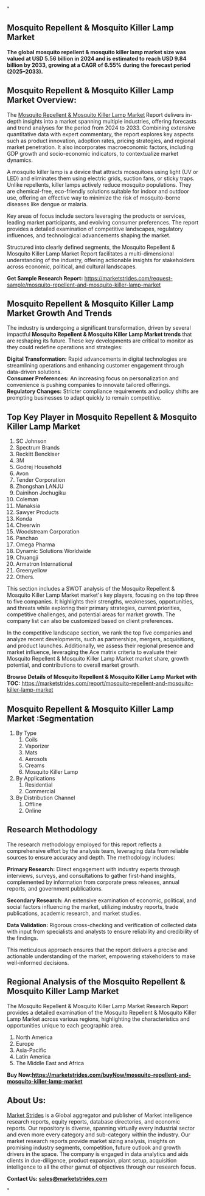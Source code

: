 "<h2>Mosquito Repellent & Mosquito Killer Lamp Market</h2>
<p><strong>The global mosquito repellent & mosquito killer lamp market size was valued at USD 5.56 billion in 2024 and is estimated to reach USD 9.84 billion by 2033, growing at a CAGR of 6.55% during the forecast period (2025–2033).</strong></p>
<h2>Mosquito Repellent & Mosquito Killer Lamp Market Overview:</h2>
<p>The <a href=https://marketstrides.com/report/mosquito-repellent-and-mosquito-killer-lamp-market>Mosquito Repellent & Mosquito Killer Lamp Market</a><strong> </strong>Report delivers in-depth insights into a market spanning multiple industries, offering forecasts and trend analyses for the period from 2024 to 2033. Combining extensive quantitative data with expert commentary, the report explores key aspects such as product innovation, adoption rates, pricing strategies, and regional market penetration. It also incorporates macroeconomic factors, including GDP growth and socio-economic indicators, to contextualize market dynamics.</p>
<p>A mosquito killer lamp is a device that attracts mosquitoes using light (UV or LED) and eliminates them using electric grids, suction fans, or sticky traps. Unlike repellents, killer lamps actively reduce mosquito populations. They are chemical-free, eco-friendly solutions suitable for indoor and outdoor use, offering an effective way to minimize the risk of mosquito-borne diseases like dengue or malaria.</p>
<p>Key areas of focus include sectors leveraging the products or services, leading market participants, and evolving consumer preferences. The report provides a detailed examination of competitive landscapes, regulatory influences, and technological advancements shaping the market.</p>
<p>Structured into clearly defined segments, the Mosquito Repellent & Mosquito Killer Lamp Market Report facilitates a multi-dimensional understanding of the industry, offering actionable insights for stakeholders across economic, political, and cultural landscapes.</p>
<p><strong>Get Sample Research Report:</strong> <a href=https://marketstrides.com/request-sample/mosquito-repellent-and-mosquito-killer-lamp-market>https://marketstrides.com/request-sample/mosquito-repellent-and-mosquito-killer-lamp-market</a></p>
<h2>Mosquito Repellent & Mosquito Killer Lamp Market Growth And Trends</h2>
<p>The industry is undergoing a significant transformation, driven by several impactful <strong>Mosquito Repellent & Mosquito Killer Lamp Market trends</strong> that are reshaping its future. These key developments are critical to monitor as they could redefine operations and strategies:</p>
<p><strong>Digital Transformation:</strong> Rapid advancements in digital technologies are streamlining operations and enhancing customer engagement through data-driven solutions.<br /><strong>Consumer Preferences:</strong> An increasing focus on personalization and convenience is pushing companies to innovate tailored offerings.<br /><strong>Regulatory Changes:</strong> Stricter compliance requirements and policy shifts are prompting businesses to adapt quickly to remain competitive.</p>
<h2>Top Key Player in Mosquito Repellent & Mosquito Killer Lamp Market</h2>
<p><ol><li>SC Johnson</li><li>Spectrum Brands</li><li>Reckitt Benckiser</li><li>3M</li><li>Godrej Household</li><li>Avon</li><li>Tender Corporation</li><li>Zhongshan LANJU</li><li>Dainihon Jochugiku</li><li>Coleman</li><li>Manaksia</li><li>Sawyer Products</li><li>Konda</li><li>Cheerwin</li><li>Woodstream Corporation</li><li>Panchao</li><li>Omega Pharma</li><li>Dynamic Solutions Worldwide</li><li>Chuangji</li><li>Armatron International</li><li>Greenyellow</li><li>Others.</li></ol></p>
<p>This section includes a SWOT analysis of the Mosquito Repellent & Mosquito Killer Lamp Market market's key players, focusing on the top three to five companies. It highlights their strengths, weaknesses, opportunities, and threats while exploring their primary strategies, current priorities, competitive challenges, and potential areas for market growth. The company list can also be customized based on client preferences.</p>
<p>In the competitive landscape section, we rank the top five companies and analyze recent developments, such as partnerships, mergers, acquisitions, and product launches. Additionally, we assess their regional presence and market influence, leveraging the Ace matrix criteria to evaluate their Mosquito Repellent & Mosquito Killer Lamp Market market share, growth potential, and contributions to overall market growth.</p>
<p><strong>Browse Details of Mosquito Repellent & Mosquito Killer Lamp Market with TOC:</strong> <a href=https://marketstrides.com/report/mosquito-repellent-and-mosquito-killer-lamp-market>https://marketstrides.com/report/mosquito-repellent-and-mosquito-killer-lamp-market</a></p>
<h2>Mosquito Repellent & Mosquito Killer Lamp Market :Segmentation</h2>
<p><ol><li>By Type<ol><li>Coils</li><li>Vaporizer</li><li>Mats</li><li>Aerosols</li><li>Creams</li><li>Mosquito Killer Lamp</li></ol></li><li>By Applications<ol><li>Residential</li><li>Commercial</li></ol></li><li>By Distribution Channel<ol><li>Offline</li><li>Online</li></ol></li></ol></p>
<h2>Research Methodology</h2>
<p>The research methodology employed for this report reflects a comprehensive effort by the analysis team, leveraging data from reliable sources to ensure accuracy and depth. The methodology includes:</p>
<p><strong>Primary Research:</strong> Direct engagement with industry experts through interviews, surveys, and consultations to gather first-hand insights, complemented by information from corporate press releases, annual reports, and government publications.</p>
<p><strong>Secondary Research:</strong> An extensive examination of economic, political, and social factors influencing the market, utilizing industry reports, trade publications, academic research, and market studies.</p>
<p><strong>Data Validation:</strong> Rigorous cross-checking and verification of collected data with input from specialists and analysts to ensure reliability and credibility of the findings.</p>
<p>This meticulous approach ensures that the report delivers a precise and actionable understanding of the market, empowering stakeholders to make well-informed decisions.</p>
<h2>Regional Analysis of the Mosquito Repellent & Mosquito Killer Lamp Market</h2>
<p>The Mosquito Repellent & Mosquito Killer Lamp Market Research Report provides a detailed examination of the Mosquito Repellent & Mosquito Killer Lamp Market across various regions, highlighting the characteristics and opportunities unique to each geographic area.</p>
<p><ol>
<li>North America</li>
<li>Europe</li>
<li>Asia-Pacific</li>
<li>Latin America</li>
<li>The Middle East and Africa</li>
</ol></p>
<p><strong>Buy Now:<a href=https://marketstrides.com/buyNow/mosquito-repellent-and-mosquito-killer-lamp-market?price=single_price>https://marketstrides.com/buyNow/mosquito-repellent-and-mosquito-killer-lamp-market</a></strong></p>
<h2>About Us:</h2>
<p><a href=https://marketstrides.com/>Market Strides</a> is a Global aggregator and publisher of Market intelligence research reports, equity reports, database directories, and economic reports. Our repository is diverse, spanning virtually every industrial sector and even more every category and sub-category within the industry. Our market research reports provide market sizing analysis, insights on promising industry segments, competition, future outlook and growth drivers in the space. The company is engaged in data analytics and aids clients in due-diligence, product expansion, plant setup, acquisition intelligence to all the other gamut of objectives through our research focus.</p>
<p><strong>Contact Us: <a href=mailto:sales@marketstrides.com>sales@marketstrides.com</a></strong></p>"
